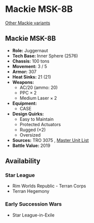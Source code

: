 # Mackie MSK-8B 

[Other Mackie variants](../mackie.md) 

## Mackie MSK-8B 

- **Role:** Juggernaut 
- **Tech Base:** Inner Sphere (2576) 
- **Chassis:** 100 tons 
- **Movement:** 3 / 5 
- **Armor:** 307 
- **Heat Sinks:** 21 (21) 
- **Weapons:** 
  - AC/20 (ammo: 20) 
  - PPC × 2 
  - Medium Laser × 2 
- **Equipment:** 
  - CASE 
- **Design Quirks:** 
  - Easy to Maintain 
  - Protected Actuators 
  - Rugged (×2) 
  - Oversized 
- **Sources:** TRO 3075 , [Master Unit List](http://masterunitlist.info/Unit/Details/1974/mackie-msk-8b) 
- **Battle Value:** 2019 

## Availability 

### Star League 

- Rim Worlds Republic - Terran Corps 
- Terran Hegemony 

### Early Succession Wars 

- Star League-in-Exile 

